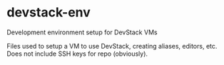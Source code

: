 devstack-env
============

Development environment setup for DevStack VMs

Files used to setup a VM to use DevStack, creating aliases, editors, etc. Does not include SSH keys for repo (obviously).
